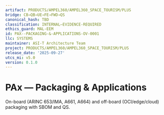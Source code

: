 ```yaml
---
artifact: PRODUCTS/AMPEL360/AMPEL360_SPACE_TOURISM/PLUS
bridge: CB→QB→UE→FE→FWD→QS
canonical_hash: TBD
classification: INTERNAL–EVIDENCE-REQUIRED
ethics_guard: MAL-EEM
id: PAX--PACKAGING-&-APPLICATIONS-OV-0001
llc: SYSTEMS
maintainer: ASI-T Architecture Team
project: PRODUCTS/AMPEL360/AMPEL360_SPACE_TOURISM/PLUS
release_date: '2025-09-27'
utcs_mi: v5.0
version: 0.1.0
---
```


# PAx — Packaging & Applications

On-board (ARINC 653/IMA, A661, A664) and off-board (OCI/edge/cloud) packaging with SBOM and QS.
